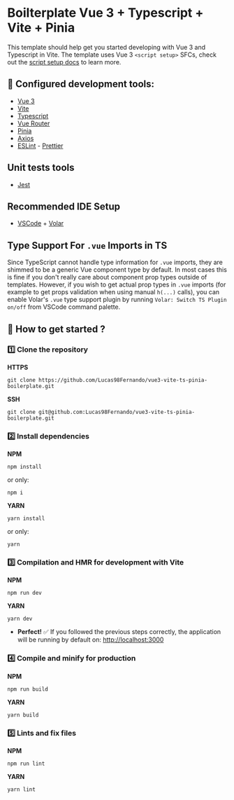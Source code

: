 # Boilterplate Vue 3 + Typescript + Vite + Pinia

This template should help get you started developing with Vue 3 and Typescript in Vite. The template uses Vue 3 `<script setup>` SFCs, check out the [script setup docs](https://v3.vuejs.org/api/sfc-script-setup.html#sfc-script-setup) to learn more.

## :hammer: Configured development tools:

-   [Vue 3](https://v3.vuejs.org/)
-   [Vite](https://vitejs.dev/)
-   [Typescript](https://www.typescriptlang.org/)
-   [Vue Router](https://router.vuejs.org/)
-   [Pinia](https://pinia.vuejs.org/)
-   [Axios](https://axios-http.com/)
-   [ESLint](https://eslint.org/) - [Prettier](https://prettier.io/)

## Unit tests tools

-   [Jest](https://jestjs.io/)

## Recommended IDE Setup

-   [VSCode](https://code.visualstudio.com/) + [Volar](https://marketplace.visualstudio.com/items?itemName=johnsoncodehk.volar)

## Type Support For `.vue` Imports in TS

Since TypeScript cannot handle type information for `.vue` imports, they are shimmed to be a generic Vue component type by default. In most cases this is fine if you don't really care about component prop types outside of templates. However, if you wish to get actual prop types in `.vue` imports (for example to get props validation when using manual `h(...)` calls), you can enable Volar's `.vue` type support plugin by running `Volar: Switch TS Plugin on/off` from VSCode command palette.

## :rocket: How to get started ?

### :one: Clone the repository

**HTTPS**

```
git clone https://github.com/Lucas98Fernando/vue3-vite-ts-pinia-boilerplate.git
```

**SSH**

```
git clone git@github.com:Lucas98Fernando/vue3-vite-ts-pinia-boilerplate.git
```

### :two: Install dependencies

**NPM**

```
npm install
```

or only:

```
npm i
```

**YARN**

```
yarn install
```

or only:

```
yarn
```

### :three: Compilation and HMR for development with Vite

**NPM**

```
npm run dev
```

**YARN**

```
yarn dev
```

-   **Perfect!** :white_check_mark: If you followed the previous steps correctly, the application will be running by default on: [http://localhost:3000](http://localhost:3000)

### :four: Compile and minify for production

**NPM**

```
npm run build
```

**YARN**

```
yarn build
```

### :five: Lints and fix files

**NPM**

```
npm run lint
```

**YARN**

```
yarn lint
```
